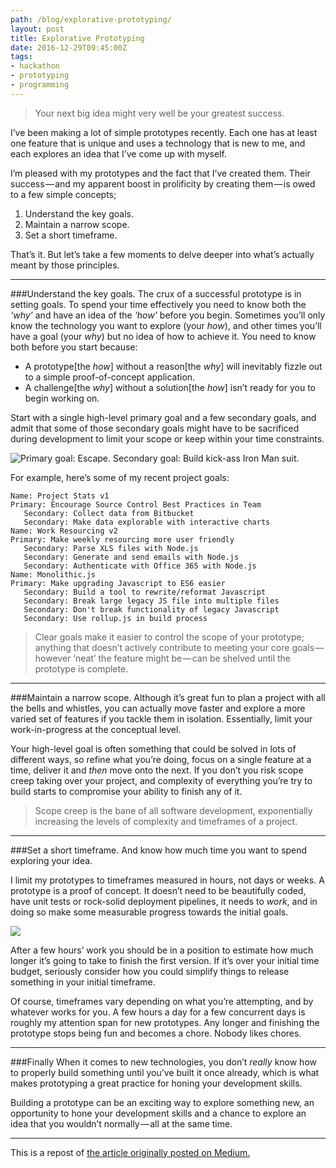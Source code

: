```yaml
---
path: /blog/explorative-prototyping/
layout: post
title: Explorative Prototyping
date: 2016-12-29T09:45:00Z
tags:
- hackathon
- prototyping
- programming
---
```


> Your next big idea might very well be your greatest success.

I’ve been making a lot of simple prototypes recently. Each one has at least one feature that is unique and uses a technology that is new to me, and each explores an idea that I’ve come up with myself.

I’m pleased with my prototypes and the fact that I’ve created them. Their success — and my apparent boost in prolificity by creating them — is owed to a few simple concepts;

1. Understand the key goals.
2. Maintain a narrow scope.
3. Set a short timeframe.

That’s it. But let’s take a few moments to delve deeper into what’s actually meant by those principles.

----

###Understand the key goals.
The crux of a successful prototype is in setting goals. To spend your time effectively you need to know both the _‘why’_ and have an idea of the _‘how’_ before you begin. Sometimes you’ll only know the technology you want to explore (your _how_), and other times you’ll have a goal (your *why*) but no idea of how to achieve it. You need to know both before you start because:

- A prototype[the *how*] without a reason[the *why*] will inevitably fizzle out to a simple proof-of-concept application.
- A challenge[the *why*] without a solution[the *how*] isn’t ready for you to begin working on.

Start with a single high-level primary goal and a few secondary goals, and admit that some of those secondary goals might have to be sacrificed during development to limit your scope or keep within your time constraints.

![Primary goal: Escape. Secondary goal: Build kick-ass Iron Man suit.](/content/images/2016/12/1-EwIpZrNyhssgpFPaFVMzMA-2.jpeg)

For example, here’s some of my recent project goals:

```
Name: Project Stats v1
Primary: Encourage Source Control Best Practices in Team
   Secondary: Collect data from Bitbucket
   Secondary: Make data explorable with interactive charts
Name: Work Resourcing v2
Primary: Make weekly resourcing more user friendly
   Secondary: Parse XLS files with Node.js
   Secondary: Generate and send emails with Node.js
   Secondary: Authenticate with Office 365 with Node.js
Name: Monolithic.js
Primary: Make upgrading Javascript to ES6 easier
   Secondary: Build a tool to rewrite/reformat Javascript
   Secondary: Break large legacy JS file into multiple files
   Secondary: Don't break functionality of legacy Javascript
   Secondary: Use rollup.js in build process
```

> Clear goals make it easier to control the scope of your prototype; anything that doesn’t actively contribute to meeting your core goals — however ‘neat’ the feature might be — can be shelved until the prototype is complete.

----

###Maintain a narrow scope.
Although it’s great fun to plan a project with all the bells and whistles, you can actually move faster and explore a more varied set of features if you tackle them in isolation. Essentially, limit your work-in-progress at the conceptual level.

Your high-level goal is often something that could be solved in lots of different ways, so refine what you’re doing, focus on a single feature at a time, deliver it and *then* move onto the next. If you don’t you risk scope creep taking over your project, and complexity of everything you’re try to build starts to compromise your ability to finish any of it.

> Scope creep is the bane of all software development, exponentially increasing the levels of complexity and timeframes of a project.

----

###Set a short timeframe.
And know how much time you want to spend exploring your idea.

I limit my prototypes to timeframes measured in hours, not days or weeks. A prototype is a proof of concept. It doesn’t need to be beautifully coded, have unit tests or rock-solid deployment pipelines, it needs to *work*, and in doing so make some measurable progress towards the initial goals.

![](/content/images/2016/12/1-56VBnNDs794aN5CzGgjWCg.gif)

After a few hours’ work you should be in a position to estimate how much longer it’s going to take to finish the first version. If it’s over your initial time budget, seriously consider how you could simplify things to release something in your initial timeframe.

Of course, timeframes vary depending on what you’re attempting, and by whatever works for you. A few hours a day for a few concurrent days is roughly my attention span for new prototypes. Any longer and finishing the prototype stops being fun and becomes a chore. Nobody likes chores.

----

###Finally
When it comes to new technologies, you don’t *really* know how to properly build something until you’ve built it once already, which is what makes prototyping a great practice for honing your development skills.

Building a prototype can be an exciting way to explore something new, an opportunity to hone your development skills and a chance to explore an idea that you wouldn’t normally — all at the same time.

----

This is a repost of [the article originally posted on Medium.](https://medium.com/@psyked/explorative-prototyping-71f2ad9d4e41#.9l1my6irg)
